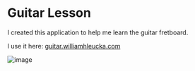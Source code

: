 # Guitar Lesson

I created this application to help me learn the guitar fretboard.

I use it here: <a href='https://guitar.williamhleucka.com/'>guitar.williamhleucka.com</a>

![image](https://github.com/user-attachments/assets/682d638e-a685-4d26-ac8a-5ce874ae38fa)

